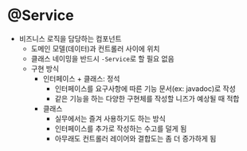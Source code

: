 # @Service
- 비즈니스 로직을 담당하는 컴포넌트
  - 도메인 모델(데이터)과 컨트롤러 사이에 위치
  - 클래스 네이밍을 반드시 `-Service`로 할 필요 없음
  - 구현 방식
    - 인터페이스 + 클래스: 정석
      - 인터페이스를 요구사항에 따른 기능 문서(ex: javadoc)로 작성
      - 같은 기능을 하는 다양한 구현체를 작성할 니즈가 예상될 때 적합
    - 클래스
      - 실무에서는 즐겨 사용하기도 하는 방식
      - 인터페이스를 추가로 작성하는 수고를 덜게 됨
      - 아무래도 컨트롤러 레이어와 결합도는 좀 더 증가하게 됨
